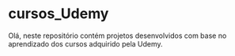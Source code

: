 # cursos_Udemy
Olá, neste repositório contém projetos desenvolvidos com base no aprendizado dos cursos adquirido pela Udemy.
